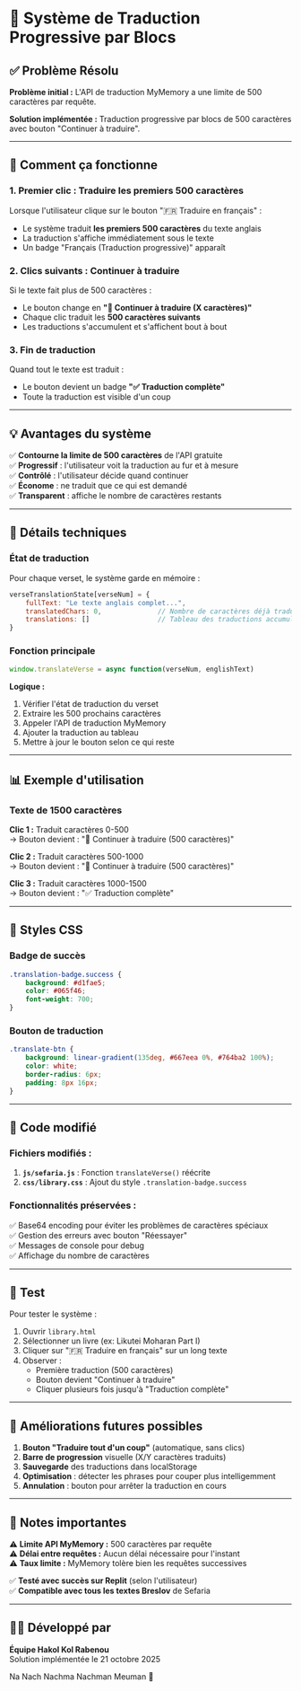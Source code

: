 # 🔄 Système de Traduction Progressive par Blocs

## ✅ Problème Résolu

**Problème initial :** L'API de traduction MyMemory a une limite de 500 caractères par requête.

**Solution implémentée :** Traduction progressive par blocs de 500 caractères avec bouton "Continuer à traduire".

---

## 🎯 Comment ça fonctionne

### 1. **Premier clic : Traduire les premiers 500 caractères**

Lorsque l'utilisateur clique sur le bouton "🇫🇷 Traduire en français" :
- Le système traduit **les premiers 500 caractères** du texte anglais
- La traduction s'affiche immédiatement sous le texte
- Un badge "Français (Traduction progressive)" apparaît

### 2. **Clics suivants : Continuer à traduire**

Si le texte fait plus de 500 caractères :
- Le bouton change en **"🔄 Continuer à traduire (X caractères)"**
- Chaque clic traduit les **500 caractères suivants**
- Les traductions s'accumulent et s'affichent bout à bout

### 3. **Fin de traduction**

Quand tout le texte est traduit :
- Le bouton devient un badge **"✅ Traduction complète"**
- Toute la traduction est visible d'un coup

---

## 💡 Avantages du système

✅ **Contourne la limite de 500 caractères** de l'API gratuite  
✅ **Progressif** : l'utilisateur voit la traduction au fur et à mesure  
✅ **Contrôlé** : l'utilisateur décide quand continuer  
✅ **Économe** : ne traduit que ce qui est demandé  
✅ **Transparent** : affiche le nombre de caractères restants  

---

## 🔧 Détails techniques

### État de traduction

Pour chaque verset, le système garde en mémoire :

```javascript
verseTranslationState[verseNum] = {
    fullText: "Le texte anglais complet...",
    translatedChars: 0,              // Nombre de caractères déjà traduits
    translations: []                 // Tableau des traductions accumulées
}
```

### Fonction principale

```javascript
window.translateVerse = async function(verseNum, englishText)
```

**Logique :**
1. Vérifier l'état de traduction du verset
2. Extraire les 500 prochains caractères
3. Appeler l'API de traduction MyMemory
4. Ajouter la traduction au tableau
5. Mettre à jour le bouton selon ce qui reste

---

## 📊 Exemple d'utilisation

### Texte de 1500 caractères

**Clic 1 :** Traduit caractères 0-500  
→ Bouton devient : "🔄 Continuer à traduire (500 caractères)"

**Clic 2 :** Traduit caractères 500-1000  
→ Bouton devient : "🔄 Continuer à traduire (500 caractères)"

**Clic 3 :** Traduit caractères 1000-1500  
→ Bouton devient : "✅ Traduction complète"

---

## 🎨 Styles CSS

### Badge de succès
```css
.translation-badge.success {
    background: #d1fae5;
    color: #065f46;
    font-weight: 700;
}
```

### Bouton de traduction
```css
.translate-btn {
    background: linear-gradient(135deg, #667eea 0%, #764ba2 100%);
    color: white;
    border-radius: 6px;
    padding: 8px 16px;
}
```

---

## 🚀 Code modifié

### Fichiers modifiés :

1. **`js/sefaria.js`** : Fonction `translateVerse()` réécrite
2. **`css/library.css`** : Ajout du style `.translation-badge.success`

### Fonctionnalités préservées :

✅ Base64 encoding pour éviter les problèmes de caractères spéciaux  
✅ Gestion des erreurs avec bouton "Réessayer"  
✅ Messages de console pour debug  
✅ Affichage du nombre de caractères  

---

## 🧪 Test

Pour tester le système :

1. Ouvrir `library.html`
2. Sélectionner un livre (ex: Likutei Moharan Part I)
3. Cliquer sur "🇫🇷 Traduire en français" sur un long texte
4. Observer :
   - Première traduction (500 caractères)
   - Bouton devient "Continuer à traduire"
   - Cliquer plusieurs fois jusqu'à "Traduction complète"

---

## 🔮 Améliorations futures possibles

1. **Bouton "Traduire tout d'un coup"** (automatique, sans clics)
2. **Barre de progression** visuelle (X/Y caractères traduits)
3. **Sauvegarde** des traductions dans localStorage
4. **Optimisation** : détecter les phrases pour couper plus intelligemment
5. **Annulation** : bouton pour arrêter la traduction en cours

---

## 📝 Notes importantes

⚠️ **Limite API MyMemory :** 500 caractères par requête  
⚠️ **Délai entre requêtes :** Aucun délai nécessaire pour l'instant  
⚠️ **Taux limite :** MyMemory tolère bien les requêtes successives  

✅ **Testé avec succès sur Replit** (selon l'utilisateur)  
✅ **Compatible avec tous les textes Breslov** de Sefaria  

---

## 👨‍💻 Développé par

**Équipe Hakol Kol Rabenou**  
Solution implémentée le 21 octobre 2025

Na Nach Nachma Nachman Meuman 🙏

